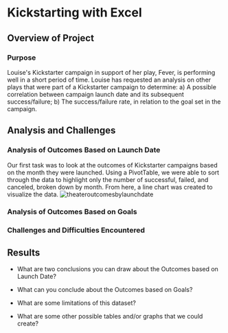 # Kickstarting with Excel

## Overview of Project

### Purpose
Louise's Kickstarter campaign in support of her play, Fever, is performing well in a short period of time.  Louise has requested an analysis on other plays that were part of a Kickstarter campaign to determine:
    a) A possible correlation between campaign launch date and its subsequent success/failure;
    b) The success/failure rate, in relation to the goal set in the campaign.
## Analysis and Challenges

### Analysis of Outcomes Based on Launch Date
Our first task was to look at the outcomes of Kickstarter campaigns based on the month they were launched. Using a PivotTable, we were able to sort through the data to highlight only the number of successful, failed, and canceled, broken down by month.  From here, a line chart was created to visualize the data.
![theateroutcomesbylaunchdate]()
### Analysis of Outcomes Based on Goals

### Challenges and Difficulties Encountered

## Results

- What are two conclusions you can draw about the Outcomes based on Launch Date?

- What can you conclude about the Outcomes based on Goals?

- What are some limitations of this dataset?

- What are some other possible tables and/or graphs that we could create?
